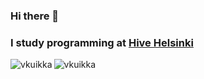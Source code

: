 ### Hi there 👋

### I study programming at [Hive Helsinki](https://hive.fi) 

<img align="left" src="https://github-readme-stats.vercel.app/api/top-langs/?username=vkuikka&layout=compact&hide=html&theme=dark" alt="vkuikka" />
<img align="center" src="https://github-readme-stats.vercel.app/api?username=vkuikka&show_icons=true&theme=dark&include_all_commits=true&hide=stars&count_private=true" alt="vkuikka" />
